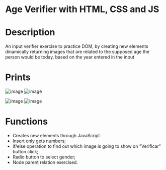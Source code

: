 # Age Verifier with HTML, CSS and JS
	
# Description

An input verifier exercise to practice DOM, by creating new elements dinamically returning images that are related to the supposed age the person would be today, based on the year entered in the input

# Prints

![image](https://user-images.githubusercontent.com/86390899/159720825-a657b360-4438-4591-bcc6-58c610480d8b.png) ![image](https://user-images.githubusercontent.com/86390899/159721053-00511575-8726-43d8-a052-53f7fd423d5f.png)


![image](https://user-images.githubusercontent.com/86390899/159720910-87522cf3-2879-494c-a6ff-c7cd57e34080.png) ![image](https://user-images.githubusercontent.com/86390899/159721004-7225d9f3-161e-4d63-9149-d23c61cbf624.png)



# Functions

* Creates new elements through JavaScript
* Insert only gets numbers;
* if/else operation to find out which image is going to show on "Verificar" button click;
* Radio button to select gender;
* Node parent relation exercised.

